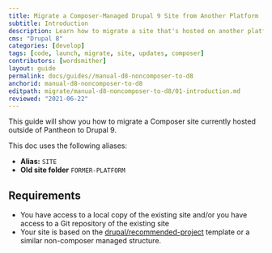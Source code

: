 ```yaml
---
title: Migrate a Composer-Managed Drupal 9 Site from Another Platform
subtitle: Introduction
description: Learn how to migrate a site that's hosted on another platform to Drupal 9
cms: "Drupal 8"
categories: [develop]
tags: [code, launch, migrate, site, updates, composer]
contributors: [wordsmither]
layout: guide
permalink: docs/guides//manual-d8-noncomposer-to-d8
anchorid: manual-d8-noncomposer-to-d8
editpath: migrate/manual-d8-noncomposer-to-d8/01-introduction.md
reviewed: "2021-06-22"
---
```


This guide will show you how to migrate a Composer site currently hosted outside of Pantheon to Drupal 9.

<Partial file="drupal-9/see-landing.md" />

<Partial file="drupal-9/commit-history.md" />

This doc uses the following aliases:

- **Alias:** `SITE`
- **Old site folder** `FORMER-PLATFORM`

## Requirements

- You have access to a local copy of the existing site and/or you have access to a Git repository of the existing site
- Your site is based on the [drupal/recommended-project]() template or a similar non-composer managed structure.
